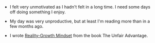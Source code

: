 - I felt very unmotivated as I hadn't felt in a long time. I need some days off doing something I enjoy.

- My day was very unproductive, but at least I'm reading more than in a few months ago.

- I wrote [Reality-Growth Mindset](/z/reality-growth-mindset) from the book The Unfair Advantage.
